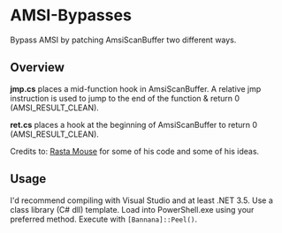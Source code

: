 # AMSI-Bypasses
Bypass AMSI by patching AmsiScanBuffer two different ways.
## Overview
**jmp.cs** places a mid-function hook in AmsiScanBuffer. A relative jmp instruction is used to jump to the end of the function & return 0 (AMSI_RESULT_CLEAN).

**ret.cs** places a hook at the beginning of AmsiScanBuffer to return 0 (AMSI_RESULT_CLEAN).

Credits to: [Rasta Mouse](https://rastamouse.me/memory-patching-amsi-bypass/) for some of his code and some of his ideas.
## Usage

I'd recommend compiling with Visual Studio and at least .NET 3.5. Use a class library (C# dll) template. Load into PowerShell.exe using your preferred method. Execute with ``[Bannana]::Peel()``.
